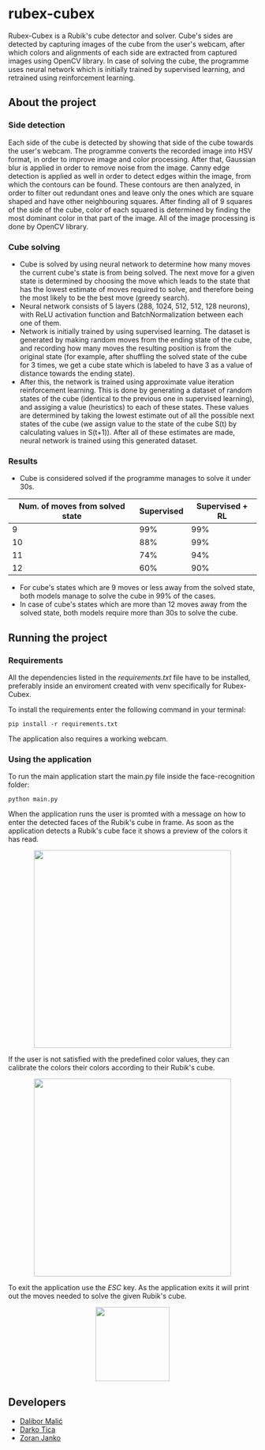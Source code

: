 # rubex-cubex
Rubex-Cubex is a Rubik's cube detector and solver. Cube's sides are detected by capturing images of the cube from the user's webcam, after which colors and alignments of each side are extracted from captured images using OpenCV library. In case of solving the cube, the programme uses neural network which is initially trained by supervised learning, and retrained using reinforcement learning.

## About the project

### Side detection
Each side of the cube is detected by showing that side of the cube towards the user's webcam. The programme converts the recorded image into HSV format, in order to improve image and color processing. After that, Gaussian blur is applied in order to remove noise from the image. Canny edge detection is applied as well in order to detect edges within the image, from which the contours can be found. These contours are then analyzed, in order to filter out redundant ones and leave only the ones which are square shaped and have other neighbouring squares. After finding all of 9 squares of the side of the cube, color of each squared is determined by finding the most dominant color in that part of the image. All of the image processing is done by OpenCV library.

### Cube solving
- Cube is solved by using neural network to determine how many moves the current cube's state is from being solved. The next move for a given state is determined by choosing the move which leads to the state that has the lowest estimate of moves required to solve, and therefore being the most likely to be the best move (greedy search). 
- Neural network consists of 5 layers (288, 1024, 512, 512, 128 neurons), with ReLU activation function and BatchNormalization between each one of them.
- Network is initially trained by using supervised learning. The dataset is generated by making random moves from the ending state of the cube, and recording how many moves the resulting position is from the original state (for example, after shuffling the solved state of the cube for 3 times, we get a cube state which is labeled to have 3 as a value of distance towards the ending state). 
- After this, the network is trained using approximate value iteration reinforcement learning. This is done by generating a dataset of random states of the cube (identical to the previous one in supervised learning), and assiging a value (heuristics) to each of these states. These values are determined by taking the lowest estimate out of all the possible next states of the cube (we assign value to the state of the cube S(t) by calculating values in S(t+1)). After all of these estimates are made, neural network is trained using this generated dataset.

### Results

- Cube is considered solved if the programme manages to solve it under 30s.

| Num. of moves from solved state | Supervised | Supervised + RL
| ------------- | ------------- | ------------- |
| 9  | 99%  | 99%  |
| 10 | 88%  | 99%  |
| 11 | 74%  | 94%  |
| 12 | 60%  | 90%  |

- For cube's states which are 9 moves or less away from the solved state, both models manage to solve the cube in 99% of the cases.
- In case of cube's states which are more than 12 moves away from the solved state, both models require more than 30s to solve the cube.

## Running the project

### Requirements
All the dependencies listed in the <em>requirements.txt</em> file have to be installed, preferably inside an enviroment created with venv specifically for Rubex-Cubex. <br>

To install the requirements enter the following command in your terminal:
<br>
```console
pip install -r requirements.txt
``` 
The application also requires a working webcam. 

### Using the application

To run the main application start the main.py file inside the face-recognition folder:
```console
python main.py
```
When the application runs the user is promted with a message on how to enter the detected faces of the Rubik's cube in frame. As soon as the application detects a Rubik's cube face it shows a preview of the colors it has read.

<p align="center">
<img src="images/faces.png" width="" height="400">
</p>

If the user is not satisfied with the predefined color values, they can calibrate the colors their colors according to their Rubik's cube. 

<p align="center">
<img src="images/calibration.png" width="" height="400">
</p>

To exit the application use the <em>ESC</em> key. As the application exits it will print out the moves needed to solve the given Rubik's cube.

<p align="center">
<img src="images/results.jpg" width="" height="150">
</p>

## Developers

-   [Dalibor Malić](https://github.com/Dado555)
-   [Darko Tica](https://github.com/darkotica)
-   [Zoran Janko](https://github.com/begnoo)
